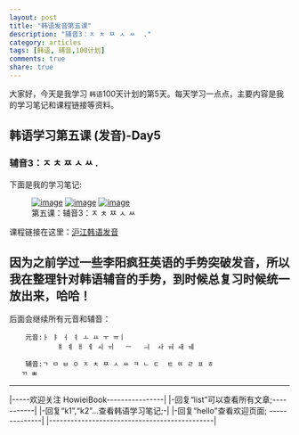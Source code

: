 ```yaml
---
layout: post
title: "韩语发音第五课"
description: "辅音3：ㅈ ㅊ ㅉ ㅅ ㅆ  ."
category: articles
tags: [韩语, 辅音,100计划]
comments: true
share: true
---
```


大家好，今天是我学习 `韩语`100天计划的第5天。每天学习一点点，主要内容是我的学习笔记和课程链接等资料。

## 韩语学习第五课 (发音)-Day5

### 辅音3：ㅈ ㅊ ㅉ ㅅ ㅆ  .


下面是我的学习笔记:

<figure class="third">
    <a href="../../images/k5-1.jpg"><img src="../../images/k5-1.jpg" alt="image"></a>
    <a href="../../images/k5-2.jpg"><img src="../../images/k5-2.jpg" alt="image"></a>
    <a href="../../images/k5-3.jpg"><img src="../../images/k5-3.jpg" alt="image"></a>
    <figcaption>第五课：辅音3：ㅈ ㅊ ㅉ ㅅ ㅆ  </figcaption>
</figure>

课程链接在这里：[沪江韩语发音](http://study.163.com/course/introduction/232009.htm#/courseDetail)

因为之前学过一些李阳疯狂英语的手势突破发音，所以我在整理针对韩语辅音的手势，到时候总复习时候统一放出来，哈哈！
-----------------------
后面会继续所有元音和辅音：

        元音:ㅏ ㅑ ㅓ ㅕ ㅗ ㅛ ㅜ ㅠㅣ 
                ㅒ ㅖ ㅐ ㅔ ㅚ ㅟ   ㅡ   ㅢ  ㅘ ㅝ ㅙ ㅞ

        辅音:ㄱ ㅁ ㅂ ㅇ ㅈ ㅊ ㅉ ㅅ ㅆ ㅋ ㄴ ㄷ  ㅌ ㄸ ㄹ ㅍ ㅎ
       ㄲ ㅃ

-------------------------------------

|-----欢迎关注 HowieiBook----------------|
|-回复“list”可以查看所有文章;-----------|
|-回复“k1”,“k2”...查看韩语学习笔记;-|
|-回复“hello"查看欢迎页面; --------------|
|----------------------------------------------|